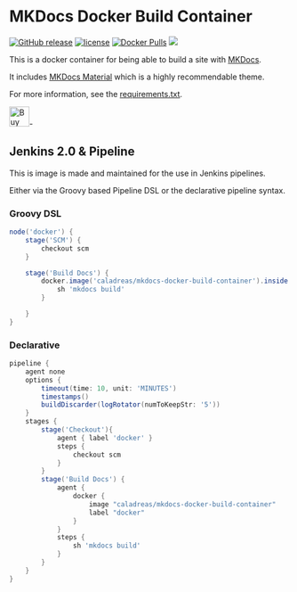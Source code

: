 # MKDocs Docker Build Container

[![GitHub release](https://img.shields.io/github/release/joostvdg/mkdocs-docker-build-container.svg)]()
[![license](https://img.shields.io/github/license/joostvdg/mkdocs-docker-build-container.svg)]()
[![Docker Pulls](https://img.shields.io/docker/pulls/caladreas/mkdocs-docker-build-container.svg)]()
[![](https://images.microbadger.com/badges/image/caladreas/mkdocs-docker-build-container.svg)](https://microbadger.com/images/caladreas/mkdocs-docker-build-container "Get your own image badge on microbadger.com")

This is a docker container for being able to build a site with [MKDocs](http://www.mkdocs.org/).

It includes [MKDocs Material](http://squidfunk.github.io/mkdocs-material/getting-started/) which is a highly recommendable theme.

For more information, see the [requirements.txt](requirements.txt).

<a href='https://ko-fi.com/W7W29DSZ' target='_blank'><img height='36' style='border:0px;height:36px;' src='https://az743702.vo.msecnd.net/cdn/kofi2.png?v=0' border='0' alt='Buy Me a Coffee at ko-fi.com' /></a>-

## Jenkins 2.0 & Pipeline

This is image is made and maintained for the use in Jenkins pipelines.

Either via the Groovy based Pipeline DSL or the declarative pipeline syntax.

### Groovy DSL

```groovy
node('docker') {
    stage('SCM') {
        checkout scm
    }

    stage('Build Docs') {
        docker.image('caladreas/mkdocs-docker-build-container').inside {
            sh 'mkdocs build'
        }

    }
}

```

### Declarative

```groovy
pipeline {
    agent none
    options {
        timeout(time: 10, unit: 'MINUTES')
        timestamps()
        buildDiscarder(logRotator(numToKeepStr: '5'))
    }
    stages {
        stage('Checkout'){
            agent { label 'docker' }
            steps {
                checkout scm
            }
        }
        stage('Build Docs') {
            agent {
                docker {
                    image "caladreas/mkdocs-docker-build-container"
                    label "docker"
                }
            }
            steps {
                sh 'mkdocs build'
            }
        }
    }
}
```